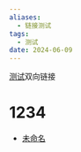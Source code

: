 ```yaml
---
aliases:
  - 链接测试
tags:
  - 测试
date: 2024-06-09
---
```

[测试](测试/未命名.md)双向链接
# 1234
- [未命名](测试/未命名.md)
